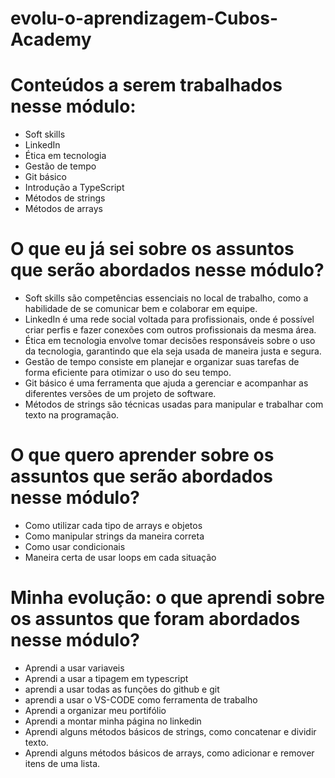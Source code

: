 # evolu-o-aprendizagem-Cubos-Academy

# Conteúdos a serem trabalhados nesse módulo:
- Soft skills
- LinkedIn
- Ética em tecnologia
- Gestão de tempo
- Git básico
- Introdução a TypeScript
- Métodos de strings
- Métodos de arrays

# O que eu já sei sobre os assuntos que serão abordados nesse módulo?
- Soft skills são competências essenciais no local de trabalho, como a habilidade de se comunicar bem e colaborar em equipe.
- LinkedIn é uma rede social voltada para profissionais, onde é possível criar perfis e fazer conexões com outros profissionais da mesma área.
- Ética em tecnologia envolve tomar decisões responsáveis sobre o uso da tecnologia, garantindo que ela seja usada de maneira justa e segura.
- Gestão de tempo consiste em planejar e organizar suas tarefas de forma eficiente para otimizar o uso do seu tempo.
- Git básico é uma ferramenta que ajuda a gerenciar e acompanhar as diferentes versões de um projeto de software.
- Métodos de strings são técnicas usadas para manipular e trabalhar com texto na programação.

# O que quero aprender sobre os assuntos que serão abordados nesse módulo?
- Como utilizar cada tipo de arrays e objetos
- Como manipular strings da maneira correta
- Como usar condicionais
- Maneira certa de usar loops em cada situação

# Minha evolução: o que aprendi sobre os assuntos que foram abordados nesse módulo?
- Aprendi a usar variaveis
- Aprendi a usar a tipagem em typescript
- aprendi a usar todas as funções do github e git
- aprendi a usar o VS-CODE como ferramenta de trabalho
- Aprendi a organizar meu portifólio
- Aprendi a montar minha página no linkedin
- Aprendi alguns métodos básicos de strings, como concatenar e dividir texto.
- Aprendi alguns métodos básicos de arrays, como adicionar e remover itens de uma lista.
